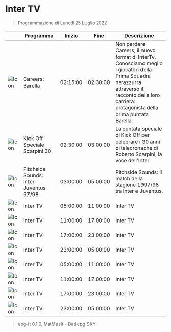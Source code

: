 # Inter TV
> Programmazione di Lunedì 25 Luglio 2022

||Programma|Inizio|Fine|Descrizione|
|---|---|---|---|---|
|![Icon](https://guidatv.sky.it/uuid/SportCalcio_Cover_JgZRMKTlp.png)|Careers: Barella|02:15:00|02:30:00|Non perdere Careers, il nuovo format di InterTv. Conosciamo meglio i giocatori della Prima Squadra nerazzurra attraverso il racconto della loro carriera: protagonista della prima puntata Barella.
|![Icon](https://guidatv.sky.it/uuid/SportCalcio_Cover_JgZRMKTlp.png)|Kick Off Speciale Scarpini 30|02:30:00|03:00:00|La puntata speciale di Kick Off per celebrare i 30 anni di telecronache di Roberto Scarpini, la voce dell&#039;Inter.
|![Icon](https://guidatv.sky.it/uuid/SportCalcio_Cover_JgZRMKTlp.png)|Pitchside Sounds: Inter-Juventus 97/98|03:00:00|05:00:00|Pitchside Sounds: il match della stagione 1997/98 tra Inter e Juventus.
|![Icon](https://guidatv.sky.it/uuid/SportCalcio_Cover_JgZRMKTlp.png)|Inter TV|05:00:00|11:00:00|Inter TV
|![Icon](https://guidatv.sky.it/uuid/SportCalcio_Cover_JgZRMKTlp.png)|Inter TV|11:00:00|17:00:00|Inter TV
|![Icon](https://guidatv.sky.it/uuid/SportCalcio_Cover_JgZRMKTlp.png)|Inter TV|17:00:00|23:00:00|Inter TV
|![Icon](https://guidatv.sky.it/uuid/SportCalcio_Cover_JgZRMKTlp.png)|Inter TV|23:00:00|05:00:00|Inter TV
|![Icon](https://guidatv.sky.it/uuid/SportCalcio_Cover_JgZRMKTlp.png)|Inter TV|05:00:00|11:00:00|Inter TV
|![Icon](https://guidatv.sky.it/uuid/SportCalcio_Cover_JgZRMKTlp.png)|Inter TV|11:00:00|17:00:00|Inter TV
|![Icon](https://guidatv.sky.it/uuid/SportCalcio_Cover_JgZRMKTlp.png)|Inter TV|17:00:00|23:00:00|Inter TV
|![Icon](https://guidatv.sky.it/uuid/SportCalcio_Cover_JgZRMKTlp.png)|Inter TV|23:00:00|05:00:00|Inter TV



 > epg-it 0.1.0, MatMasIt - Dati epg SKY